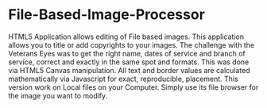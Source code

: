# File-Based-Image-Processor
HTML5 Application allows editing of File based images. This application allows you to title or add copyrights to your images. The challenge with the Veterans Eyes was to get the right name, dates of service and branch of service, correct and exactly in the same spot and formats.  This was done via HTML5 Canvas manipulation. All text and border values are calculated mathematically via Javascript for exact, reproducible, placement.  This version work on Local files on your Computer. Simply use its file browser for the image you want to modify.
